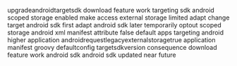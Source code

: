 upgradeandroidtargetsdk download feature work targeting sdk android scoped storage enabled make access external storage limited adapt change target android sdk first adapt android sdk later temporarily optout scoped storage android xml manifest attribute false default apps targeting android higher application androidrequestlegacyexternalstoragetrue application manifest groovy defaultconfig targetsdkversion consequence download feature work android sdk android sdk updated near future